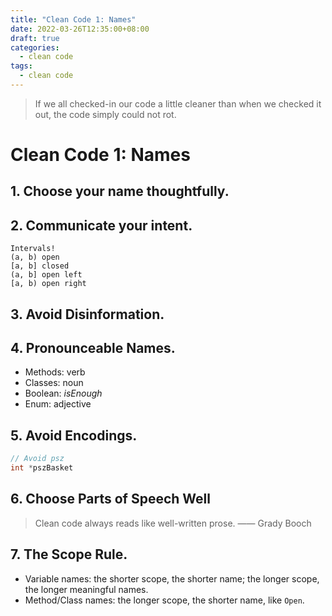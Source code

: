 ```yaml
---
title: "Clean Code 1: Names"
date: 2022-03-26T12:35:00+08:00
draft: true
categories:
  - clean code
tags:
  - clean code
---
```


>
> If we all checked-in our code a little cleaner than when we checked it out, the code simply could not rot.

# Clean Code 1: Names

## 1. Choose your name thoughtfully.
## 2. Communicate your intent.

```
Intervals!
(a, b) open
[a, b] closed
(a, b] open left
[a, b) open right
```

## 3. Avoid Disinformation.
## 4. Pronounceable Names.

- Methods: verb
- Classes: noun
- Boolean: *isEnough*
- Enum: adjective

## 5. Avoid Encodings.

```c++
// Avoid psz
int *pszBasket
```

## 6. Choose Parts of Speech Well

> Clean code always reads like well-written prose. —— Grady Booch

## 7. The Scope Rule.

- Variable names: the shorter scope, the shorter name; the longer scope, the longer meaningful names.
- Method/Class names: the longer scope, the shorter name, like `Open`.
